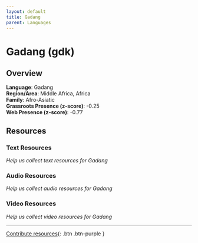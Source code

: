 ```yaml
---
layout: default
title: Gadang
parent: Languages
---
```


# Gadang (gdk)

## Overview

**Language**: Gadang  
**Region/Area**: Middle Africa, Africa  
**Family**: Afro-Asiatic  
**Grassroots Presence (z-score)**: -0.25  
**Web Presence (z-score)**: -0.77  

## Resources

### Text Resources
*Help us collect text resources for Gadang*

### Audio Resources
*Help us collect audio resources for Gadang*

### Video Resources
*Help us collect video resources for Gadang*

---

[Contribute resources](https://forms.office.com/e/1SfLJx3u1r){: .btn .btn-purple }
